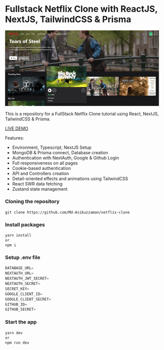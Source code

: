 # Fullstack Netflix Clone with ReactJS, NextJS, TailwindCSS & Prisma

![image](https://raw.githubusercontent.com/Md-Asikuzzaman/netflix-clone/main/public/netflix-clone_cover.png)

This is a repository for a FullStack Netflix Clone tutorial using React, NextJS, TailwindCSS & Prisma.

[LIVE DEMO](https://devasik-netflix-clone.vercel.app)

Features:

- Environment, Typescript, NextJS Setup
- MongoDB & Prisma connect, Database creation
- Authentication with NextAuth, Google & Github Login
- Full responsiveness on all pages
- Cookie-based authentication
- API and Controllers creation
- Detail-oriented effects and animations using TailwindCSS
- React SWR data fetching
- Zustand state management

### Cloning the repository

```shell
git clone https://github.com/Md-Asikuzzaman/netflix-clone
```

### Install packages

```shell
yarn install
or
npm i
```

### Setup .env file


```js
DATABASE_URL=
NEXTAUTH_URL=
NEXTAUTH_JWT_SECRET=
NEXTAUTH_SECRET=
SECRET_KEY=
GOOGLE_CLIENT_ID=
GOOGLE_CLIENT_SECRET=
GITHUB_ID=
GITHUB_SECRET=
```

### Start the app

```shell
yarn dev
or
npm run dev
```
